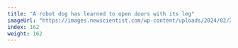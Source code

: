 ```yaml
---
title: "A robot dog has learned to open doors with its leg"
imageUrl: "https://images.newscientist.com/wp-content/uploads/2024/02/22125649/SEI_192712713.jpg?width=788"
index: 162
weight: 162
---
```

